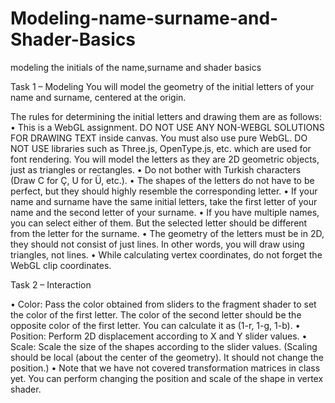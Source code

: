 # Modeling-name-surname-and-Shader-Basics
modeling the initials of the name,surname and shader basics


Task 1 – Modeling
You will model the geometry of the initial letters of your name and surname, centered at the origin. 

The rules for determining the initial letters and drawing them are as follows:
 • This is a WebGL assignment. DO NOT USE ANY NON-WEBGL SOLUTIONS FOR DRAWING TEXT inside canvas. You must also use pure WebGL. DO NOT USE libraries such as Three.js, OpenType.js, etc. which are used for font rendering. You will model the letters as they are 2D geometric objects, just as triangles or rectangles.
• Do not bother with Turkish characters (Draw C for Ç, U for Ü, etc.).
• The shapes of the letters do not have to be perfect, but they should highly resemble the corresponding letter.
• If your name and surname have the same initial letters, take the first letter of your name and the second letter of your surname.
• If you have multiple names, you can select either of them. But the selected letter should be different from the letter for the surname.
• The geometry of the letters must be in 2D, they should not consist of just lines. In other words, you will draw using triangles, not lines. 
• While calculating vertex coordinates, do not forget the WebGL clip coordinates.


Task 2 – Interaction

• Color: Pass the color obtained from sliders to the fragment shader to set the color of the first letter. The color of the second letter should be the opposite color of the first letter. You can calculate it as (1-r, 1-g, 1-b).
• Position: Perform 2D displacement according to X and Y slider values.
• Scale: Scale the size of the shapes according to the slider values. (Scaling should be local (about the center of the geometry). It should not change the position.)
• Note that we have not covered transformation matrices in class yet. You can perform changing the position and scale of the shape in vertex shader.
